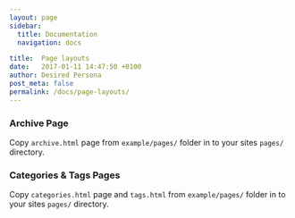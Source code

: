 ```yaml
---
layout: page
sidebar:
  title: Documentation
  navigation: docs

title:  Page layouts
date:   2017-01-11 14:47:50 +0100
author: Desired Persona
post_meta: false
permalink: /docs/page-layouts/
---
```


### Archive Page
Copy `archive.html` page from `example/pages/` folder in to your sites `pages/` directory.

### Categories & Tags Pages
Copy `categories.html` page and `tags.html` from `example/pages/` folder in to your sites `pages/` directory.
